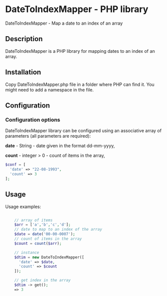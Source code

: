 # DateToIndexMapper - PHP library

DateToIndexMapper - Map a date to an index of an array

## Description
  DateToIndexMapper is a PHP library for mapping dates to an index of an array.

## Installation
  Copy DateToIndexMapper.php file in a folder where PHP can find it. You might need to add a namespace in the file.

## Configuration

### Configuration options
DateToIndexMapper library can be configured using an associative array of parameters (all parameters are required): 

**date** - String - date given in the format dd-mm-yyyy, 

**count** - integer > 0 - count of items in the array,

```php
$conf = [
  'date' => "22-08-1993", 
  'count' => 3
];
```

## Usage
Usage examples:

```php

    // array of items
    $arr = ['a','b','c','d'];
    // date to map to an index of the array
    $date = date('00-00-0007');
    // count of items in the array
    $count = count($arr);

    // instance
    $dtim = new DateToIndexMapper([
      'date' => $date,
      'count' => $count  
    ]); 

    // get index in the array
    $dtim -> get();
    => 3

```

